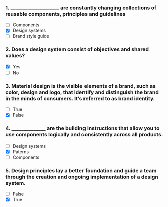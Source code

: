 ### 1. ____________________ are constantly changing collections of reusable components, principles and guidelines

- [ ] Components
- [x] Design systems
- [ ] Brand style guide

### 2. Does a design system consist of objectives and shared values?

- [x] Yes
- [ ] No

### 3. Material design is the visible elements of a brand, such as color, design and logo, that identify and distinguish the brand in the minds of consumers. It’s referred to as brand identity. 

- [ ] True
- [x] False

### 4. ______________ are the building instructions that allow you to use components logically and consistently across all products.

- [ ] Design systems
- [x] Paterns
- [ ] Components

### 5. Design principles lay a better foundation and guide a team through the creation and ongoing implementation of a design system. 

- [ ] False
- [x] True
